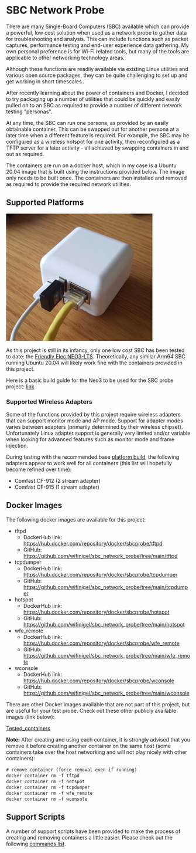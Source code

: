 # SBC Network Probe

There are many Single-Board Computers (SBC) available which can provide a powerful, low cost solution when used as a network probe to gather data for troubleshooting and analysis. This can include functions such as packet captures, performance testing and end-user experience data gathering. My own personal preference is for Wi-Fi related tools, but many of the tools are applicable to other networking technology areas.

Although these functions are readily available via existing Linux utilities and various open source packages, they can be quite challenging to set up and get working in short timescales.

After recently learning about the power of containers and Docker, I decided to try packaging up a number of utilities that could be quickly and easily pulled on to an SBC as required to provide a number of different network testing "personas". 

At any time, the SBC can run one persona, as provided by an easily obtainable container. This can be swapped out for another persona at a later time when a different feature is required. For example, the SBC may be configured as a wireless hotspot for one activity, then reconfigured as a TFTP server for a later activity - all achieved by swapping containers in and out as required.

The containers are run on a docker host, which in my case is a Ubuntu 20.04 image that is built using the instructions provided below. The image only needs to be built once. The containers are then installed and removed as required to provide the required network utilities.

## Supported Platforms
![Neo3 Image](neo3.jpg)

As this project is still in its infancy, only one low cost SBC has been tested to date: the [Friendly Elec NEO3-LTS][neo3]. Theoretically, any similar Arm64 SBC running Ubuntu 20.04 will likely work fine with the containers provided in this project.

Here is a basic build guide for the Neo3 to be used for the SBC probe project: [link][neo3_build]


### Supported Wireless Adapters

Some of the functions provided by this project require wireless adapters that can support monitor mode and AP mode. Support for adapter modes varies between adapters (primarily determined by their wireless chipset). Unfortunately Linux adapter support is generally very limited and/or variable when looking for advanced features such as monitor mode and frame injection.

During testing with the recommended base [platform build][neo3_build], the following adapters appear to work well for all containers (this list will hopefully become refined over time):

* Comfast CF-912  (2 stream adapter)
* Comfast CF-915  (1 stream adapter)

## Docker Images 

The following docker images are available for this project:

* tftpd
    * DockerHub link: https://hub.docker.com/repository/docker/sbcprobe/tftpd
    * GitHub: https://github.com/wifinigel/sbc_network_probe/tree/main/tftpd
* tcpdumper 
    * DockerHub link: https://hub.docker.com/repository/docker/sbcprobe/tcpdumper
    * GitHub: https://github.com/wifinigel/sbc_network_probe/tree/main/tcpdumper
* hotspot
    * DockerHub link: https://hub.docker.com/repository/docker/sbcprobe/hotspot
    * GitHub: https://github.com/wifinigel/sbc_network_probe/tree/main/hotspot
* wfe_remote
    * DockerHub link: https://hub.docker.com/repository/docker/sbcprobe/wfe_remote
    * GitHub: https://github.com/wifinigel/sbc_network_probe/tree/main/wfe_remote
* wconsole
    * DockerHub link: https://hub.docker.com/repository/docker/sbcprobe/wconsole
    * GitHub: https://github.com/wifinigel/sbc_network_probe/tree/main/wconsole

There are other Docker images available that are not part of this project, but are useful for your test probe. Check out these other publicly available images (link below): 

[Tested_containers](Tested_Containers.md)

__Note:__ After creating and using each container, it is strongly advised that you remove it before creating another container on the same host (some containers take over the host networking and will not play nicely with other containers):

```
# remove container (force removal even if running)
docker container rm -f tftpd
docker container rm -f hotspot
docker container rm -f tcpdumper
docker container rm -f wfe_remote
docker container rm -f wconsole
```

## Support Scripts

A number of support scripts have been provided to make the process of creating and removing containers a little easier. Please check out the following [commands list][commands].

<!-- Link list -->
[neo3]: https://www.friendlyarm.com/index.php?route=product/product&product_id=279
[neo3_build]: https://github.com/wifinigel/sbc_network_probe/blob/main/Probe_base_image_build(Neo3).md
[commands]: commands/README.md